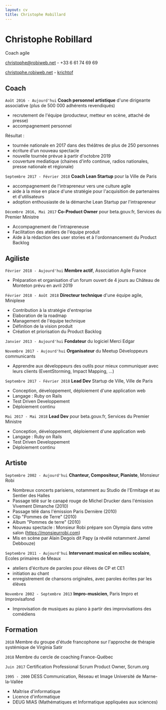 ```yaml
---
layout: cv
title: Christophe Robillard
---
```

# Christophe Robillard
Coach agile

<a href="mailto:christophe@robiweb.net">christophe@robiweb.net</a> - +33 6 61 74 69 69

<div id="webaddress">
  <a href="https://christophe.robiweb.net"><i class="fas fa-home"></i> christophe.robiweb.net</a> -
  <a href="https://github.com/krichtof"><i class="fab fa-github"></i> krichtof</a>
</div>



## Coach

`Août 2016 - Aujourd'hui`
**Coach personnel artistique** d'une dirigeante associative (plus de 500 000 adhérents revendiqués)

- recrutement de l'équipe (producteur, metteur en scène, attaché de presse)
- accompagnement personnel

Résultat  :

- tournée nationale en 2017 dans des théâtres de plus de 250 personnes
- écriture d'un nouveau spectacle
- nouvelle tournée prévue à partir d'octobre 2019
- couverture mediatique (chaines d'info continue, radios nationales, presse nationale et régionale)

`Septembre 2017 - Février 2018`
**Coach Lean Startup** pour la Ville de Paris

- accompagnement de l'intrapreneur vers une culture agile
- aide à la mise en place d'une stratégie pour l'acquisition de partenaires et d'utilisateurs
- adoption enthousiaste de la démarche Lean Startup par l'intrapreneur

`Décembre 2016, Mai 2017`
**Co-Product Owner** pour beta.gouv.fr, Services du Premier Ministre

- Accompagnement de l'intrapreneuse
- Facilitation des ateliers de l'équipe produit
- Aide à la rédaction des user stories et à l'ordonnancement du Product Backlog

## Agiliste

`Février 2018 - Aujourd'hui`
**Membre actif**, Association Agile France

- Préparation et organisation d'un forum ouvert de 4 jours au Château de Monteton prévu en avril 2019

`Février 2018 - Août 2018`
**Directeur technique** d'une équipe agile, Miniplexe

- Contribution à la stratégie d'entreprise
- Elaboration de la roadmap
- Management de l'équipe technique
- Définition de la vision produit
- Création et priorisation du Product Backlog

`Janvier 2013 - Aujourd'hui`
**Fondateur** du logiciel Merci Edgar

`Novembre 2017 - Aujourd'hui`
**Organisateur** du Meetup Développeurs communicants

- Apprendre aux développeurs des outils pour mieux communiquer avec leurs clients (EventStorming, Impact Mapping, ...)

`Septembre 2017 - Février 2018`
**Lead Dev** Startup de Ville, Ville de Paris

- Conception, développement, déploiement d'une application web
- Langage : Ruby on Rails
- Test Driven Developpement
- Déploiement continu

`Mai 2017 - Mai 2018`
**Lead Dev** pour beta.gouv.fr, Services du Premier Ministre

- Conception, développement, déploiement d'une application web
- Langage : Ruby on Rails
- Test Driven Developpement
- Déploiement continu

## Artiste

`Septembre 2002 - Aujourd'hui`
**Chanteur, Compositeur, Pianiste**, Monsieur Robi

- Nombreux concerts parisiens, notamment au Studio de l'Ermitage et au Sentier des Halles
- Passage télé sur le canapé rouge de Michel Drucker dans l'émission Vivement Dimanche (2010)
- Passage télé dans l'émission Paris Dernière (2010)
- Clip "Pommes de Terre" (2010)
- Album "Pommes de terre" (2010)
- Nouveau spectacle : Monsieur Robi prépare son Olympia dans votre salon (https://monsieurrobi.com)
- Mis en scène par Alain Degois dit Papy (a révélé notamment Jamel Debbouze)

`Septembre 2011 - Aujourd'hui`
**Intervenant musical en milieu scolaire**, Ecoles primaires de Meaux

- ateliers d'écriture de paroles pour élèves de CP et CE1
- initiation au chant
- enregistrement de chansons originales, avec paroles écrites par les élèves

`Novembre 2002 - Septembre 2013`
**Impro-musicien**, Paris Impro et Improvisafond

- Improvisation de musiques au piano à partir des improvisations des comédiens

## Formation

`2018`
Membre du groupe d'étude francophone sur l'approche de thérapie systémique de Virginia Satir

`2018`
Membre du cercle de coaching France-Québec

`Juin 2017`
Certification Professional Scrum Product Owner, Scrum.org

`1995 - 2000`
DESS Communication, Réseau et Image
Université de Marne-la-Vallée

- Maîtrise d'informatique
- Licence d'informatique
- DEUG MIAS (Mathématiques et Informatique appliquées aux sciences)
